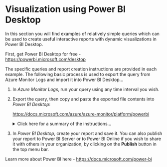 # Visualization using Power BI Desktop

In this section you will find examples of relatively simple queries which can be used to create useful interactive reports with dynamic visualizations in Power BI Desktop.

First, get Power BI Desktop for free - <https://powerbi.microsoft.com/desktop>

The specific queries and report creation instructions are provided in each example. The following basic process is used to export the query from Azure Monitor Logs and import it into Power BI Desktop...

1. In *Azure Monitor Logs*, run your query using any time interval you wish.

2. Export the query, then copy and paste the exported file contents into *Power BI Desktop*:

   <https://docs.microsoft.com/azure/azure-monitor/platform/powerbi>

   <details>

   <summary>Click here for a summary of the instructions...</summary>

   <p>

   In *Azure Monitor Logs*:

   1. After running a query, in the menu bar select **Export > Power BI Query (M)** to generate a "PowerBIQuery.txt" file.

   2. Open the "PowerBIQuery.txt" text file and copy its contents.

   In *Power BI Desktop*:

   1. In the top menu bar click on the **Get Data** button and choose **Blank Query** to open the *Query Editor* window.

   2. In the *Query Editor* window, from the top menu bar select **Advanced Editor**.

   3. In the *Advanced Editor* window paste the contents of the exported file into the query and click **Done**. You may be prompted for credentials to connect to Azure.

   4. Type in a descriptive name for the query if you wish, then click **Close and Apply** to add the dataset to the report.

   </p>

   </details>

3. In *Power BI Desktop*, create your report and save it. You can also publish your report to Power BI Server or to Power BI Online if you wish to share it with others in your organization, by clicking on the **Publish** button in the top menu bar.

Learn more about Power BI here - <https://docs.microsoft.com/power-bi>
